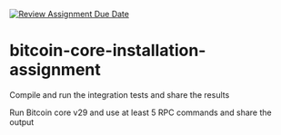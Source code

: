 [![Review Assignment Due Date](https://classroom.github.com/assets/deadline-readme-button-22041afd0340ce965d47ae6ef1cefeee28c7c493a6346c4f15d667ab976d596c.svg)](https://classroom.github.com/a/ldDnAJjb)
# bitcoin-core-installation-assignment

Compile and run the integration tests and share the results

Run Bitcoin core v29 and use at least 5 RPC commands and share the output
